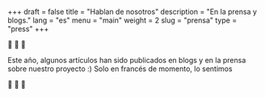 +++
draft = false
title = "Hablan de nosotros"
description = "En la prensa y blogs."
lang = "es"
menu = "main"
weight = 2
slug = "prensa"
type = "press"
+++

📢 📢 📢

Este año, algunos artículos han sido publicados en blogs y en la prensa sobre nuestro proyecto :)
Solo en francés de momento, lo sentimos

📢 📢 📢